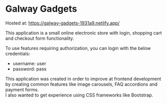 # Galway Gadgets

Hosted at: https://galway-gadgets-1931a9.netlify.app/

This application is a small online electronic store with login, shopping cart and checkout form functionality.

To use features requiring authorization, you can login with the below credentials:

- username: user
- password: pass

This application was created in order to improve at frontend development by creating common features like image carousels, FAQ accordions and payment forms.  
I also wanted to get experience using CSS frameworks like Bootstrap.

